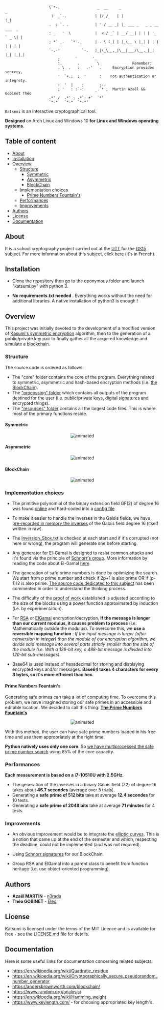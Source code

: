                         _                        
                        \`*-.                 _  __     _                       _    
                         )  _`-.             | |/ /    | |                     (_)    
                        .  : `. .            | ' / __ _| |_ ___ _   _ _ __ ___  _     
                        : _   '  \           |  < / _` | __/ __| | | | '_ ` _ \| |    
                        ; *` _.   `*-._      | . \ (_| | |_\__ \ |_| | | | | | | |    
                        `-.-'          `-.   |_|\_\__,_|\__|___/\__,_|_| |_| |_|_|    
                            ;       `       `.     
                            :.       .        \               Remember: 
                            . \  .   :   .-'   .     Encryption provides secrecy,
                            '  `+.;  ;  '      :    not authentication or integrety.
                            :  '  |    ;       ;-. 
                            ; '   : :`-:     _.`* ;  Martin Azaël && Gobinet Théo 
                        .*' /  .*' ; .*`- +'  `*' 
                        `*-*   `*-*  `*-*'           


`Katsumi` is an interactive cryptographical tool.

**Designed** on Arch Linux and Windows 10 **for Linux and Windows operating systems**.

## Table of content

- [About](#About)
- [Installation](#Installation)
- [Overview](#Performance)
    - [Structure](#Structure)
        - [Symmetric](#Symmetric)
        - [Asymmetric](#Asymmetric)
        - [BlockChain](#BlockChain)
    - [Implementation choices](#Implementation_choices)
        - [Prime Numbers Fountain's](#Prime_Numbers_Fountain's)
    - [Performances](#Performances)
    - [Improvements](#Improvements)
- [Authors](#Authors)
- [License](#License)
- [Documentation](#Documentation)
## About
It is a school cryptography project carried out at the [UTT](https://www.utt.fr/) for the [GS15](images/GS15.png) subject.
For more information about this subject, click [here](pdfs/Projet.pdf) (it's in French).

## Installation
* Clone the repository then go to the eponymous folder and launch "katsumi.py" with python 3.

* **No requirements.txt needed** . Everything works without the need for additional libraries. A native installation of python3 is enough ! 

## Overview
This project was initially devoted to the development of a modified version of [Kasumi's symmetric encryption](https://en.wikipedia.org/wiki/KASUMI) algorithm, then to the generation of a public/private key pair to finally gather all the acquired knowledge and simulate a [blockchain](pdfs/blockChain_article.pdf).
### Structure
The source code is ordered as follows:
* The "core" folder contains the core of the program. Everything related to symmetric, asymmetric and hash-based encryption methods (i.e. [the BlockChain](core/hashbased/blockchain.py)).
* The ["processing" folder](processing/) which contains all outputs of the program destined for the user (i.e. public/private keys, digital signatures and encrypted things).
* The ["resources" folder](ressources/) contains all the largest code files. This is where most of the primary functions reside.

#### Symmetric
<p align="center">
  <img src="images/sym.gif" alt="animated" />
</p>

#### Asymmetric

<p align="center">
  <img src="images/df.gif" alt="animated" />
</p>

#### BlockChain

<p align="center">
  <img src="images/bc.gif" alt="animated" />
</p>


### Implementation choices

* The primitive polynomial of the binary extension field GF(2) of degree 16 was found [online](https://www.partow.net/programming/polynomials/index.html) and hard-coded into a [config file](ressources/config.py)

* To make it easier to handle the inverses in the Galois fields, we have [pre-recorded in memory the inverses](ressources/generated/inversion_Sbox.txt) of the Galois field degree 16 (itself written in raw).

* The [Inversion_Sbox.txt](ressources/inversion_Sbox.txt) is checked at each start and if it's corrupted (not here or wrong), the program will generate one before starting.

* Any generator for El-Gamal is designed to resist common attacks and it's found via the principle of [Schnorr's group](https://en.wikipedia.org/wiki/Schnorr_group). More information by reading the code about El-Gamal [here](core/asymmetric/elGamal.py).

* The generation of safe prime numbers is done by optimizing the search. We start from p prime number and check if 2p+1 is also prime OR if (p-1)/2 is also prime. [The source code dedicated to this subject](ressources/prng.py) has been commented in order to understand the thinking process.

* The difficulty of the [proof of work](https://en.wikipedia.org/wiki/Proof_of_work) established is adjusted according to the size of the blocks using a power function approximated by induction (i.e. by experimentation).

* For [RSA](core/asymmetric/RSA.py) or [ElGamal](core/asymmetric/elGamal.py) encryption/decryption, **if the message is longer than our current modulus, it causes problem to process** (i.e. Mathematically outside the modulus). To overcome this, we **use a reversible mapping function** : *If the input message is larger (after conversion in integer) than the module of our encryption algorithm, we divide said message into several parts strictly smaller than the size of the module (i.e. With a 128-bit key, a 488-bit message is divided into 120-bit sub-messages)*.

* Base64 is used instead of hexadecimal for storing and displaying encrypted keys and/or messages. **Base64 takes 4 characters for every 3 bytes, so it's more efficient than hex.**

#### Prime Numbers Fountain's

Generating safe primes can take a lot of computing time. 
To overcome this problem, we have imagined storing our safe primes in an accessible and editable location.
We decided to call this thing: [**The Prime Numbers Fountain's**](ressources/generated/PrimeNumber's_Fount)

<p align="center">
  <img src="images/primeF.gif" alt="animated" />
</p>

With this method, the user can have safe prime numbers loaded in his free time and use them appropriately at the right time.

**Python natively uses only one core**. So [we have multiprocessed the safe prime number search](ressources/prng.py) using 85% of the core capacity.

### Performances
**Each measurement is based on a i7-10510U with 2.5GHz**.

* The generation of the inverses in a binary Galois field (Z2) of degree 16 takes about **46.7 secondes** (average over 5 trials).
* Generating a **safe prime of 512 bits** take at average **12.4 secondes** for 10 tests.
* Generating a **safe prime of 2048 bits** take at average **71 minutes** for 4 tests.

### Improvements
* An obvious improvement would be to integrate the [elliptic curves](https://en.wikipedia.org/wiki/Elliptic-curve_cryptography). This is a notion that came up at the end of the semester and which, respecting the deadline, could not be implemented (and was not required).

* Using [Schnorr signatures](https://medium.com/digitalassetresearch/schnorr-signatures-the-inevitability-of-privacy-in-bitcoin-b2f45a1f7287) for our BlockChain.

* Group RSA and ElGamal into a parent class to benefit from function heritage (i.e. use object-oriented programming).
## Authors
* **Azaël MARTIN** - [n3rada](https://github.com/n3rada)
* **Théo GOBINET** - [Elec](https://github.com/theogobinet)
## License
Katsumi is licensed under the terms of the MIT Licence 
and is available for free - see the [LICENSE.md](LICENSE.md) file for details.

## Documentation
Here is some useful links for documentation concerning related subjects:

* https://en.wikipedia.org/wiki/Quadratic_residue
* https://en.wikipedia.org/wiki/Cryptographically_secure_pseudorandom_number_generator
* https://andersbrownworth.com/blockchain/
* https://www.random.org/analysis/
* https://en.wikipedia.org/wiki/Hamming_weight
* https://www.keylength.com/  - for choosing appropriated key length's.